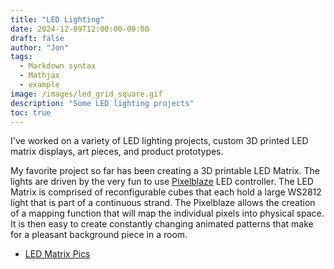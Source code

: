 ```yaml
---
title: "LED Lighting"
date: 2024-12-09T12:00:00-09:00
draft: false
author: "Jon"
tags:
  - Markdown syntax
  - Mathjax
  - example
image: /images/led_grid_square.gif
description: "Some LED lighting projects"
toc: true
---
```


I've worked on a variety of LED lighting projects, custom 3D printed LED matrix displays, art pieces, and product prototypes.

My favorite project so far has been creating a 3D printable LED Matrix. The lights are driven by the very fun to use [Pixelblaze](https://electromage.com/pixelblaze) LED controller. The LED Matrix is comprised of reconfigurable cubes that each hold a large WS2812 light that is part of a continuous strand. The Pixelblaze allows the creation of a mapping function that will map the individual pixels into physical space. It is then easy to create constantly changing animated patterns that make for a pleasant background piece in a room.

* [LED Matrix Pics](https://photos.app.goo.gl/NqeP2CnW2c9g9qBS7)